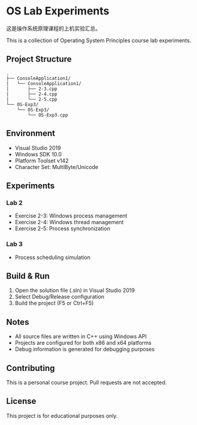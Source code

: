 # OS Lab Experiments

这是操作系统原理课程的上机实验汇总。

This is a collection of Operating System Principles course lab experiments.

## Project Structure

```
.
├── ConsoleApplication1/
|   └── ConsoleApplication1/
|       ├── 2-3.cpp
|       ├── 2-4.cpp
|       └── 2-5.cpp
└── OS-Exp3/
    └── OS-Exp3/
        └── OS-Exp3.cpp
```

## Environment

- Visual Studio 2019
- Windows SDK 10.0
- Platform Toolset v142
- Character Set: MultiByte/Unicode

## Experiments

### Lab 2
- Exercise 2-3: Windows process management
- Exercise 2-4: Windows thread management
- Exercise 2-5: Process synchronization

### Lab 3
- Process scheduling simulation

## Build & Run

1. Open the solution file (.sln) in Visual Studio 2019
2. Select Debug/Release configuration
3. Build the project (F5 or Ctrl+F5)

## Notes

- All source files are written in C++ using Windows API
- Projects are configured for both x86 and x64 platforms
- Debug information is generated for debugging purposes

## Contributing

This is a personal course project. Pull requests are not accepted.

## License

This project is for educational purposes only.